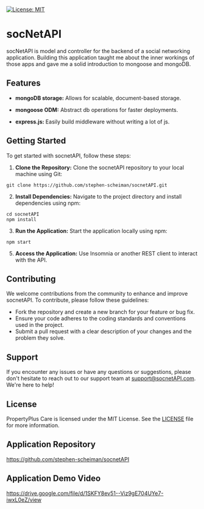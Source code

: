 [![License: MIT](https://img.shields.io/badge/License-MIT-yellow.svg)](https://opensource.org/licenses/MIT)
# socNetAPI

socNetAPI is model and controller for the backend of a social networking application. Building this application taught me about the inner workings of those apps and gave me a solid introduction to mongoose and mongoDB.

## Features

- **mongoDB storage:** Allows for scalable, document-based storage.

- **mongoose ODM:** Abstract db operations for faster deployments.

- **express.js:** Easily build middleware without writing a lot of js.

## Getting Started

To get started with socnetAPI, follow these steps:

1. **Clone the Repository:** Clone the socnetAPI repository to your local machine using Git:
```
git clone https://github.com/stephen-scheiman/socnetAPI.git
```
2. **Install Dependencies:** Navigate to the project directory and install dependencies using npm:
```
cd socnetAPI
npm install
```
3. **Run the Application:** Start the application locally using npm:
```
npm start
```

5. **Access the Application:** Use Insomnia or another REST client to interact with the API.

## Contributing

We welcome contributions from the community to enhance and improve socnetAPI. To contribute, please follow these guidelines:

- Fork the repository and create a new branch for your feature or bug fix.
- Ensure your code adheres to the coding standards and conventions used in the project.
- Submit a pull request with a clear description of your changes and the problem they solve.

## Support

If you encounter any issues or have any questions or suggestions, please don't hesitate to reach out to our support team at support@socnetAPI.com. We're here to help!

## License

PropertyPlus Care is licensed under the MIT License. See the [LICENSE](LICENSE) file for more information.

## Application Repository
https://github.com/stephen-scheiman/socnetAPI

## Application Demo Video
https://drive.google.com/file/d/1SKFY8ev51--Viz9gE704UYe7-iwxL0eZ/view
